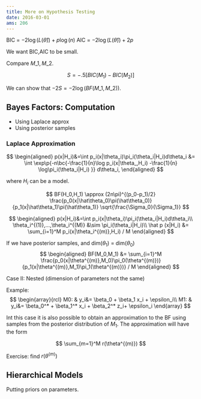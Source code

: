 ```yaml
---
title: More on Hypothesis Testing
date: 2016-03-01
ams: 206
---
```



BIC = $-2 \log(L(\hat\theta)) + p\log(n)$
AIC = $-2 \log(L(\hat\theta)) + 2p$

We want BIC,AIC to be small.

Compare $M\_1,M\_2$. 

$$
  S = -.5[BIC(M_1)-BIC(M_2)]
$$

We can show that $-2S = -2\log(BF(M\_1,M\_2))$.


## Bayes Factors: Computation

- Using Laplace approx
- Using posterior samples 

### Laplace Approximation

$$
\begin{aligned}
  p(x|H_i)&=\int p_i(x|\theta_i)\pi_i(\theta_i|H_i)d\theta_i
  &= \int \exp\p{-n\bc{-\frac{1}{n}\log p_i(x|\theta_,H_i) -\frac{1}{n} \log\pi_i(\theta_i|H_i) }} d\theta_i,
\end{aligned}
$$

where $H_i$ can be a model.

$$
  BF(H_0,H_1) \approx (2n\pi)^{(p_0-p_1)/2} \frac{p_0(x|\hat\theta_0)\pi(\hat\theta_0)} {p_1(x|\hat\theta_1)\pi(\hat\theta_1)} \sqrt{\frac{\Sigma_0}{\Sigma_1}}
$$


$$
\begin{aligned}
  p(x|H_i)&=\int p_i(x|\theta_i)\pi_i(\theta_i|H_i)d\theta_i\\
  \theta_i^{(1)},...,\theta_i^{(M)} &\sim \pi_i(\theta_i|H_i)\\
  \hat p (x|H_i) &= \sum_{i=1}^M p_i(x|\theta_i^{(m)},H_i) / M
\end{aligned}
$$

If we have posterior samples, and dim($\theta_1$) = dim($\theta_0$)
$$
\begin{aligned}
  BF(M_0,M_1) &= \sum_{i=1}^M \frac{p_0(x|\theta^{(m)},M_0)\pi_0(\theta^{(m)})}{p_1(x|\theta^{(m)},M_1)\pi_1(\theta^{(m)})} / M
\end{aligned}
$$


Case II: Nested (dimension of parameters not the same)

Example:
$$
\begin{array}{rcl}
  M0: & y_i&= \beta_0 + \beta_1 x_i + \epsilon_i\\
  M1: & y_i&= \beta_0^* + \beta_1^* x_i + \beta_2^* z_i+ \epsilon_i
\end{array}
$$

Int this case it is also possible to obtain an approximation to the BF using
samples from the posterior distribution of $M_1$. The approximation will have
the form

$$
  \sum_{m=1}^M r(\theta^{(m)})
$$

Exercise: find $r(\theta^{(m)})$

## Hierarchical Models

Putting priors on parameters.
